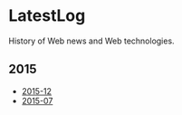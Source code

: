 # LatestLog

History of Web news and Web technologies.

## 2015

- [2015-12](./2015-12.md)
- [2015-07](./2015-07.md)

